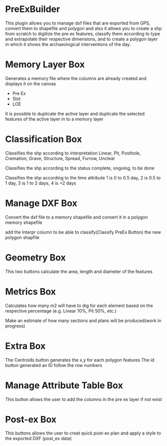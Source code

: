 # PreExBuilder
This plugin allows you to manage dxf files that are exported from GPS, convert them to shapefile and polygon and also it allows you to create a shp from scratch to digitize the pre ex features, classify them according to type and extrapolate their respective dimensions, and to create a polygon layer in which it shows the archaeological interventions of the day.


# Memory Layer Box

Generates a memory file where the columns are already created and displays it on the canvas

<ul>
	<li>Pre Ex</li>
	<li>Slot</li>
	<li>LOE</li>

</ul>

It is possible to duplicate the active layer and duplicate the selected features of the active layer in to a memory layer


# Classification Box

Classifies the shp according to interpretation
	Linear, Pit, Posthole, Cremation, Grave, Structure, Spread, Furrow, Unclear
	

Classifies the shp according to the status
	complete, ongoing, to be done
	

Classifies the shp according to the time
	attribute 1 is 0 to 0.5 day, 2 is 0.5 to 1 day, 3 is 1 to 2 days, 4 is +2 days
	

# Manage DXF Box

Convert the dxf file to a memory shapefile and convert it in a polygon memory shapefile

add the Interpr column to be able to classify(Classify PreEx Button) the new polygon shapfile



# Geometry Box

This two buttons calculate the area, length and diameter of the features


# Metrics Box

Calculates how many m2 will have to dig for each element based on the respective percentage (e.g. Linear 10%, Pit 50%, etc.)

Make an estimate of how many sections and plans will be produced(work in progress)


# Extra Box

The Centroids button generates the x,y for each polygon features
The id button generated an ID follow the row numbers

# Manage Attribute Table Box

This button allows the user to add the columns in the pre ex layer if not exist

# Post-ex Box

This buttons allows the user to creat quick post-ex plan and apply a style to the exported DXF (post_ex data)

